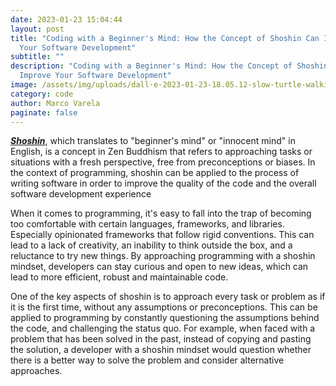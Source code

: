 ```yaml
---
date: 2023-01-23 15:04:44
layout: post
title: "Coding with a Beginner's Mind: How the Concept of Shoshin Can Improve
  Your Software Development"
subtitle: ""
description: "Coding with a Beginner's Mind: How the Concept of Shoshin Can
  Improve Your Software Development"
image: /assets/img/uploads/dall·e-2023-01-23-18.05.12-slow-turtle-walking-in-a-race-with-turtle-with-jetpack.png
category: code
author: Marco Varela
paginate: false
---
```

***[Shoshin](https://en.wikipedia.org/wiki/Shoshin)***, which translates to "beginner's mind" or "innocent mind" in English, is a concept in Zen Buddhism that refers to approaching tasks or situations with a fresh perspective, free from preconceptions or biases. In the context of programming, shoshin can be applied to the process of writing software in order to improve the quality of the code and the overall software development experience

When it comes to programming, it's easy to fall into the trap of becoming too comfortable with certain languages, frameworks, and libraries. Especially opinionated frameworks that follow rigid conventions. This can lead to a lack of creativity, an inability to think outside the box, and a reluctance to try new things. By approaching programming with a shoshin mindset, developers can stay curious and open to new ideas, which can lead to more efficient, robust and maintainable code. 

One of the key aspects of shoshin is to approach every task or problem as if it is the first time, without any assumptions or preconceptions. This can be applied to programming by constantly questioning the assumptions behind the code, and challenging the status quo. For example, when faced with a problem that has been solved in the past, instead of copying and pasting the solution, a developer with a shoshin mindset would question whether there is a better way to solve the problem and consider alternative approaches.